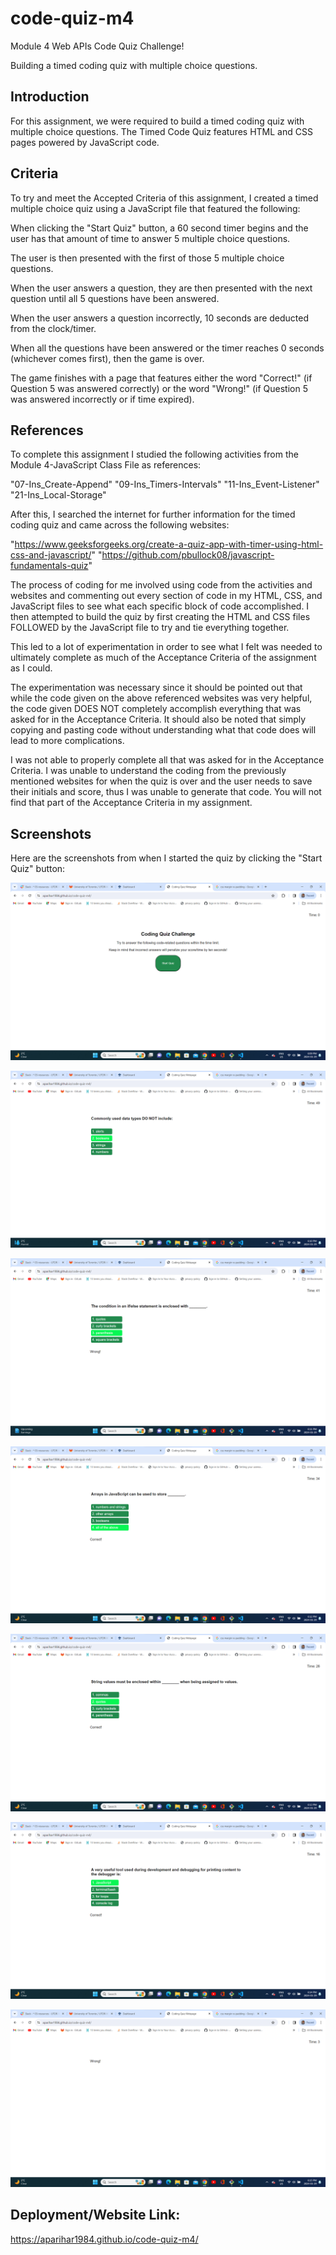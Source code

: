 # code-quiz-m4

Module 4 Web APIs Code Quiz Challenge!

Building a timed coding quiz with multiple choice questions.

## Introduction
For this assignment, we were required to build a timed coding quiz with multiple choice questions. The Timed Code Quiz features HTML and CSS pages powered by JavaScript code.

## Criteria
To try and meet the Accepted Criteria of this assignment, I created a timed multiple choice quiz using a JavaScript file that featured the following:

When clicking the "Start Quiz" button, a 60 second timer begins and the user has that amount of time to answer 5 multiple choice questions.

The user is then presented with the first of those 5 multiple choice questions.

When the user answers a question, they are then presented with the next question until all 5 questions have been answered.

When the user answers a question incorrectly, 10 seconds are deducted from the clock/timer.

When all the questions have been answered or the timer reaches 0 seconds (whichever comes first), then the game is over.

The game finishes with a page that features either the word "Correct!" (if Question 5 was answered correctly) or the word "Wrong!" (if Question 5 was answered incorrectly or if time expired).

## References
To complete this assignment I studied the following activities from the Module 4-JavaScript Class File as references:

"07-Ins_Create-Append" "09-Ins_Timers-Intervals" "11-Ins_Event-Listener" "21-Ins_Local-Storage" 

After this, I searched the internet for further information for the timed coding quiz and came across the following websites:

"https://www.geeksforgeeks.org/create-a-quiz-app-with-timer-using-html-css-and-javascript/"
"https://github.com/pbullock08/javascript-fundamentals-quiz"

The process of coding for me involved using code from the activities and websites and commenting out every section of code in my HTML, CSS, and JavaScript files to see what each specific block of code accomplished.  I then attempted to build the quiz by first creating the HTML and CSS files FOLLOWED by the JavaScript file to try and tie everything together.

This led to a lot of experimentation in order to see what I felt was needed to ultimately complete as much of the Acceptance Criteria of the assignment as I could.

The experimentation was necessary since it should be pointed out that while the code given on the above referenced websites was very helpful, the code given DOES NOT completely accomplish everything that was asked for in the Acceptance Criteria.  It should also be noted that simply copying and pasting code without understanding what that code does will lead to more complications.

I was not able to properly complete all that was asked for in the Acceptance Criteria.  I was unable to understand the coding from the previously mentioned websites for when the quiz is over and the user needs to save their initials and score, thus I was unable to generate that code.  You will not find that part of the Acceptance Criteria in my assignment.

## Screenshots
Here are the screenshots from when I started the quiz by clicking the "Start Quiz" button:

![Alt text](https://github.com/aparihar1984/code-quiz-m4/blob/main/Screenshots/Starting%20Quiz%20Screenshot.png)

![Alt text](https://github.com/aparihar1984/code-quiz-m4/blob/main/Screenshots/Question%201%20Screenshot.png)

![Alt text](https://github.com/aparihar1984/code-quiz-m4/blob/main/Screenshots/Question%202%20Screenshot.png)

![Alt text](https://github.com/aparihar1984/code-quiz-m4/blob/main/Screenshots/Question%203%20Screenshot.png)

![Alt text](https://github.com/aparihar1984/code-quiz-m4/blob/main/Screenshots/Question%204%20Screenshot.png)

![Alt text](https://github.com/aparihar1984/code-quiz-m4/blob/main/Screenshots/Question%205%20Screenshot.png)

![Alt text](https://github.com/aparihar1984/code-quiz-m4/blob/main/Screenshots/Ending%20Quiz%20Screenshot.png)


## Deployment/Website Link:

https://aparihar1984.github.io/code-quiz-m4/

